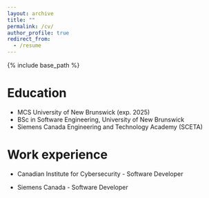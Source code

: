 ```yaml
---
layout: archive
title: ""
permalink: /cv/
author_profile: true
redirect_from:
  - /resume
---
```


{% include base_path %}

Education
======
* MCS University of New Brunswick (exp. 2025)
* BSc in Software Engineering, University of New Brunswick
* Siemens Canada Engineering and Technology Academy (SCETA)

Work experience
======
* Canadian Institute for Cybersecurity - Software Developer

* Siemens Canada - Software Developer
